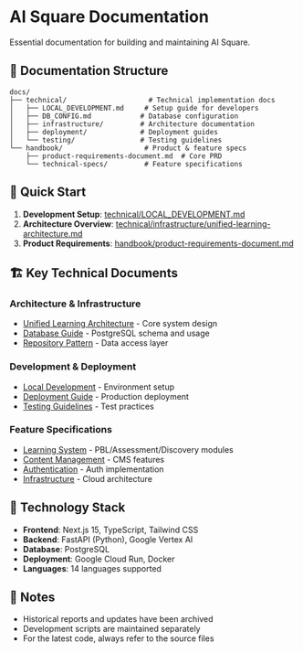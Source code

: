 # AI Square Documentation

Essential documentation for building and maintaining AI Square.

## 📁 Documentation Structure

```
docs/
├── technical/                    # Technical implementation docs
│   ├── LOCAL_DEVELOPMENT.md     # Setup guide for developers
│   ├── DB_CONFIG.md            # Database configuration
│   ├── infrastructure/         # Architecture documentation
│   ├── deployment/             # Deployment guides
│   └── testing/                # Testing guidelines
└── handbook/                    # Product & feature specs
    ├── product-requirements-document.md  # Core PRD
    └── technical-specs/         # Feature specifications
```

## 🚀 Quick Start

1. **Development Setup**: [technical/LOCAL_DEVELOPMENT.md](technical/LOCAL_DEVELOPMENT.md)
2. **Architecture Overview**: [technical/infrastructure/unified-learning-architecture.md](technical/infrastructure/unified-learning-architecture.md)
3. **Product Requirements**: [handbook/product-requirements-document.md](handbook/product-requirements-document.md)

## 🏗️ Key Technical Documents

### Architecture & Infrastructure
- [Unified Learning Architecture](technical/infrastructure/unified-learning-architecture.md) - Core system design
- [Database Guide](technical/infrastructure/database-guide.md) - PostgreSQL schema and usage
- [Repository Pattern](technical/infrastructure/implementation-guide/02-repository-pattern-implementation.md) - Data access layer

### Development & Deployment
- [Local Development](technical/LOCAL_DEVELOPMENT.md) - Environment setup
- [Deployment Guide](technical/deployment/deployment-guide.md) - Production deployment
- [Testing Guidelines](technical/testing/testing-guidelines.md) - Test practices

### Feature Specifications
- [Learning System](handbook/technical-specs/learning-system.md) - PBL/Assessment/Discovery modules
- [Content Management](handbook/technical-specs/content-management.md) - CMS features
- [Authentication](handbook/technical-specs/authentication-sso.md) - Auth implementation
- [Infrastructure](handbook/technical-specs/infrastructure.md) - Cloud architecture

## 🔧 Technology Stack

- **Frontend**: Next.js 15, TypeScript, Tailwind CSS
- **Backend**: FastAPI (Python), Google Vertex AI
- **Database**: PostgreSQL
- **Deployment**: Google Cloud Run, Docker
- **Languages**: 14 languages supported

## 📝 Notes

- Historical reports and updates have been archived
- Development scripts are maintained separately
- For the latest code, always refer to the source files